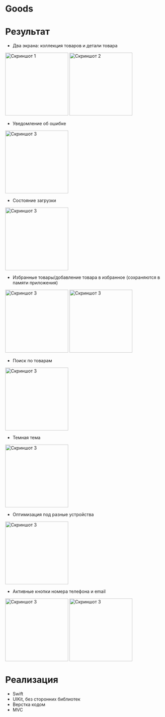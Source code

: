 # Goods
# Результат
- Два экрана: коллекция товаров и детали товара
<img src="https://github.com/DanilR266/Goods/assets/84279606/1987bf35-bfa8-4ac3-a004-2ae3be821375" alt="Скриншот 1" style="width: 200px;">
<img src="https://github.com/DanilR266/Goods/assets/84279606/98168d77-59bf-4c77-a38d-6e75b0583b77" alt="Скриншот 2" style="width: 200px;">

- Уведомление об ошибке
<img src="https://github.com/DanilR266/Goods/assets/84279606/b4c86c2a-6fb4-4496-8fd6-cbaafba653d3" alt="Скриншот 3" style="width: 200px;">

- Состояние загрузки
<img src="https://github.com/DanilR266/Goods/assets/84279606/8e3053fc-24e8-4bed-959d-b2b2d2384df3" alt="Скриншот 3" style="width: 200px;">

- Избранные товары/добавление товара в избранное (сохраняются в памяти приложения)
<img src="https://github.com/DanilR266/Goods/assets/84279606/b20820de-79fd-4973-a1b5-1ebaa87e2d4c" alt="Скриншот 3" style="width: 200px;">
<img src="https://github.com/DanilR266/Goods/assets/84279606/45a94674-71e3-41f6-92eb-8000ec491b11" alt="Скриншот 3" style="width: 200px;">

- Поиск по товарам
<img src="https://github.com/DanilR266/Goods/assets/84279606/52348f9f-911c-4037-a4d1-28de0dea78a9" alt="Скриншот 3" style="width: 200px;">

- Темная тема
<img src="https://github.com/DanilR266/Goods/assets/84279606/fafbafee-804f-474a-ac3f-cde7724d8b80" alt="Скриншот 3" style="width: 200px;">

- Оптимизация под разные устройства
<img src="https://github.com/DanilR266/Goods/assets/84279606/0d62f86a-e016-4587-a8e9-fd53ba078326" alt="Скриншот 3" style="width: 200px;">

- Активные кнопки номера телефона и email
<img src="https://github.com/DanilR266/Goods/assets/84279606/a34e4453-4b65-4e76-b57a-4a3c29d37307" alt="Скриншот 3" style="width: 200px;">
<img src="https://github.com/DanilR266/Goods/assets/84279606/9a4c82da-d2f1-43a7-a6c5-60669732c692" alt="Скриншот 3" style="width: 200px;">

# Реализация
- Swift
- UIKit, без сторонних библиотек
- Верстка кодом
- MVC



